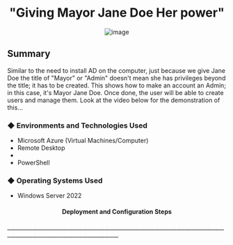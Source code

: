 
 <h1 align="center">"Giving Mayor Jane Doe Her power"</h1> 

<p align="center">
  <img src="https://github.com/user-attachments/assets/f6d55893-cd4d-4096-b8d0-510e1b83210e" alt="image">
</p>

<h2>Summary</h2
____________________________________________________________________  
  
Similar to the need to install AD on the computer, just because we give Jane Doe the title of "Mayor" or "Admin" doesn't mean she has privileges beyond the title; it has to be created. This shows how to make an account an Admin; in this case, it's Mayor Jane Doe. Once done, the user will be able to create users and manage them. Look at the video below for the demonstration of this...

<h3>&#9670; Environments and Technologies Used</h3> 

 - Microsoft Azure (Virtual Machines/Computer)
 - Remote Desktop
 - 
 - PowerShell 

<h3>&#9670; Operating Systems Used</h3>

 - Windows Server 2022


<h4 align="center">Deployment and Configuration Steps</h4>
______________________________________________________________________________________________________________________
